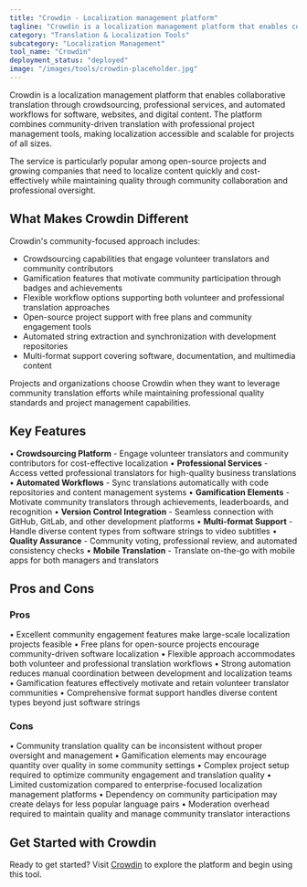 ```yaml
---
title: "Crowdin - Localization management platform"
tagline: "Crowdin is a localization management platform that enables collaborative translation through crowdsourcing, professional services, and automated workflows for software, websites, and digital content..."
category: "Translation & Localization Tools"
subcategory: "Localization Management"
tool_name: "Crowdin"
deployment_status: "deployed"
image: "/images/tools/crowdin-placeholder.jpg"
---
```


Crowdin is a localization management platform that enables collaborative translation through crowdsourcing, professional services, and automated workflows for software, websites, and digital content. The platform combines community-driven translation with professional project management tools, making localization accessible and scalable for projects of all sizes.

The service is particularly popular among open-source projects and growing companies that need to localize content quickly and cost-effectively while maintaining quality through community collaboration and professional oversight.

## What Makes Crowdin Different

Crowdin's community-focused approach includes:
- Crowdsourcing capabilities that engage volunteer translators and community contributors
- Gamification features that motivate community participation through badges and achievements
- Flexible workflow options supporting both volunteer and professional translation approaches
- Open-source project support with free plans and community engagement tools
- Automated string extraction and synchronization with development repositories
- Multi-format support covering software, documentation, and multimedia content

Projects and organizations choose Crowdin when they want to leverage community translation efforts while maintaining professional quality standards and project management capabilities.

## Key Features

• **Crowdsourcing Platform** - Engage volunteer translators and community contributors for cost-effective localization
• **Professional Services** - Access vetted professional translators for high-quality business translations
• **Automated Workflows** - Sync translations automatically with code repositories and content management systems
• **Gamification Elements** - Motivate community translators through achievements, leaderboards, and recognition
• **Version Control Integration** - Seamless connection with GitHub, GitLab, and other development platforms
• **Multi-format Support** - Handle diverse content types from software strings to video subtitles
• **Quality Assurance** - Community voting, professional review, and automated consistency checks
• **Mobile Translation** - Translate on-the-go with mobile apps for both managers and translators

## Pros and Cons

### Pros
• Excellent community engagement features make large-scale localization projects feasible
• Free plans for open-source projects encourage community-driven software localization
• Flexible approach accommodates both volunteer and professional translation workflows
• Strong automation reduces manual coordination between development and localization teams
• Gamification features effectively motivate and retain volunteer translator communities
• Comprehensive format support handles diverse content types beyond just software strings

### Cons
• Community translation quality can be inconsistent without proper oversight and management
• Gamification elements may encourage quantity over quality in some community settings
• Complex project setup required to optimize community engagement and translation quality
• Limited customization compared to enterprise-focused localization management platforms
• Dependency on community participation may create delays for less popular language pairs
• Moderation overhead required to maintain quality and manage community translator interactions

## Get Started with Crowdin

Ready to get started? Visit [Crowdin](https://crowdin.com/) to explore the platform and begin using this tool.